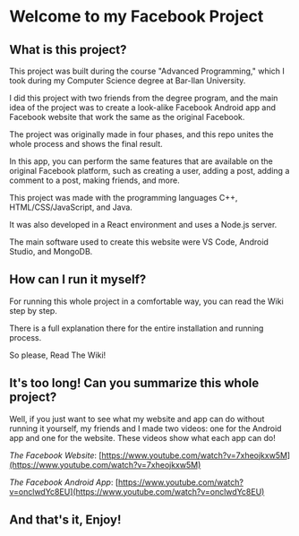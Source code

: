 # Welcome to my Facebook Project

## What is this project?

This project was built during the course "Advanced Programming," which I took during my Computer Science degree at Bar-Ilan University.

I did this project with two friends from the degree program, and the main idea of the project was to create a look-alike Facebook Android app and Facebook website that work the same as the original Facebook.

The project was originally made in four phases, and this repo unites the whole process and shows the final result.

In this app, you can perform the same features that are available on the original Facebook platform, such as creating a user, adding a post, adding a comment to a post, making friends, and more.

This project was made with the programming languages C++, HTML/CSS/JavaScript, and Java.

It was also developed in a React environment and uses a Node.js server.

The main software used to create this website were VS Code, Android Studio, and MongoDB.

## How can I run it myself?

For running this whole project in a comfortable way, you can read the Wiki step by step.

There is a full explanation there for the entire installation and running process. 

So please, Read The Wiki!

## It's too long! Can you summarize this whole project?

Well, if you just want to see what my website and app can do without running it yourself, my friends and I made two videos: one for the Android app and one for the website. These videos show what each app can do!

*The Facebook Website*: [https://www.youtube.com/watch?v=7xheojkxw5M](https://www.youtube.com/watch?v=7xheojkxw5M)

*The Facebook Android App*: [https://www.youtube.com/watch?v=onclwdYc8EU](https://www.youtube.com/watch?v=onclwdYc8EU)

## And that's it, Enjoy!

